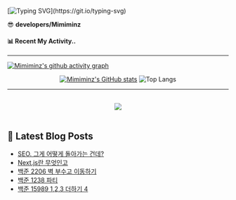 

[![Typing SVG](https://readme-typing-svg.demolab.com?font=Sriracha&weight=400&size=60&duration=5001&pause=1000&color=6A5ACD&center=true&vCenter=true&width=900&height=300&lines=Hello+World!+I'm+Minz+👀;)](https://git.io/typing-svg)



<summary>😎 <b>developers/Mimiminz</b></summary>



#### 📊 Recent My Activity..
<hr/>

[![Mimiminz's github activity graph](https://github-readme-activity-graph.vercel.app/graph?username=Mimiminz&bg_color=020715&color=8A2BE2&line=8A2BE2&point=8977ad&area=true&hide_border=true)](https://github.com/ashutosh00710/github-readme-activity-graph)

<div align="center">

[![Mimiminz's GitHub stats](https://github-readme-stats.vercel.app/api?username=Mimiminz&show_icons=true&bg_color=020715&title_color=8A2BE2&icon_color=928AFA&text_color=fdfdfd&rank_icon=github&hide_border=true&text_bold=false)](https://github.com/Mimiminz/github-readme-stats)
![Top Langs](https://github-readme-stats.vercel.app/api/top-langs/?username=Mimiminz&layout=compact&hide_border=true&bg_color=020715&card_width=350&text_color=E6E5FA&title_color=6A5ACD&langs_count=8)

</div>

<hr/>
<br/>  
<div align="center">
<img src="https://komarev.com/ghpvc/?username=Mimiminz&&style=flat-square&color=8A2BE2"/>
</div>  
  
<br/>  

## 📕 Latest Blog Posts

<ul><li><a href='https://ciaom.tistory.com/entry/SEO-%EA%B7%B8%EA%B2%8C-%EC%96%B4%EB%96%BB%EA%B2%8C-%EB%8F%8C%EC%95%84%EA%B0%80%EB%8A%94-%EA%B1%B4%EB%8D%B0' target='_blank'>SEO. 그게 어떻게 돌아가는 건데?</a></li><li><a href='https://ciaom.tistory.com/entry/Nextjs%EB%9E%80-%EB%AC%B4%EC%97%87%EC%9D%B8%EA%B3%A0' target='_blank'>Next.js란 무엇인고</a></li><li><a href='https://ciaom.tistory.com/entry/%EB%B0%B1%EC%A4%80-2206-%EB%B2%BD-%EB%B6%80%EC%88%98%EA%B3%A0-%EC%9D%B4%EB%8F%99%ED%95%98%EA%B8%B0' target='_blank'>백준 2206 벽 부수고 이동하기</a></li><li><a href='https://ciaom.tistory.com/entry/%EB%B0%B1%EC%A4%80-1238-%ED%8C%8C%ED%8B%B0' target='_blank'>백준 1238 파티</a></li><li><a href='https://ciaom.tistory.com/entry/%EB%B0%B1%EC%A4%80-15989-123-%EB%8D%94%ED%95%98%EA%B8%B0-4' target='_blank'>백준 15989 1,2,3 더하기 4</a></li></ul>